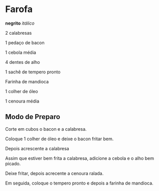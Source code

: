 # Farofa

**negrito**
_itálico_

2 calabresas

1 pedaço de bacon

1 cebola média

4 dentes de alho

1 sachê de tempero pronto

Farinha de mandioca

1 colher de óleo

1 cenoura média


## Modo de Preparo

Corte em cubos o bacon e a calabresa.

Coloque 1 colher de óleo e deixe o bacon fritar bem.

Depois acrescente a calabresa

Assim que estiver bem frita a calabresa, adicione a cebola e o alho bem picado.

Deixe fritar, depois acrecente a cenoura ralada.

Em seguida, coloque o tempero pronto e depois a farinha de mandioca.